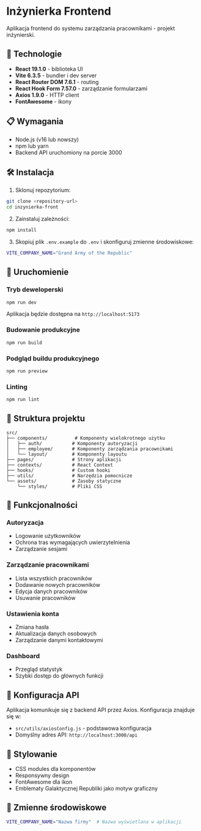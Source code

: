 # Inżynierka Frontend

Aplikacja frontend do systemu zarządzania pracownikami - projekt inżynierski.

## 🚀 Technologie

- **React 19.1.0** - biblioteka UI
- **Vite 6.3.5** - bundler i dev server
- **React Router DOM 7.6.1** - routing
- **React Hook Form 7.57.0** - zarządzanie formularzami
- **Axios 1.9.0** - HTTP client
- **FontAwesome** - ikony

## 📋 Wymagania

- Node.js (v16 lub nowszy)
- npm lub yarn
- Backend API uruchomiony na porcie 3000

## 🛠️ Instalacja

1. Sklonuj repozytorium:
```bash
git clone <repository-url>
cd inzynierka-front
```

2. Zainstaluj zależności:
```bash
npm install
```

3. Skopiuj plik `.env.example` do `.env` i skonfiguruj zmienne środowiskowe:
```bash
VITE_COMPANY_NAME="Grand Army of the Republic"
```

## 🚀 Uruchomienie

### Tryb deweloperski
```bash
npm run dev
```
Aplikacja będzie dostępna na `http://localhost:5173`

### Budowanie produkcyjne
```bash
npm run build
```

### Podgląd buildu produkcyjnego
```bash
npm run preview
```

### Linting
```bash
npm run lint
```

## 📁 Struktura projektu

```
src/
├── components/          # Komponenty wielokrotnego użytku
│   ├── auth/           # Komponenty autoryzacji
│   ├── employee/       # Komponenty zarządzania pracownikami
│   └── layout/         # Komponenty layoutu
├── pages/              # Strony aplikacji
├── contexts/           # React Context
├── hooks/              # Custom hooki
├── utils/              # Narzędzia pomocnicze
└── assets/             # Zasoby statyczne
    └── styles/         # Pliki CSS
```

## 🔐 Funkcjonalności

### Autoryzacja
- Logowanie użytkowników
- Ochrona tras wymagających uwierzytelnienia
- Zarządzanie sesjami

### Zarządzanie pracownikami
- Lista wszystkich pracowników
- Dodawanie nowych pracowników
- Edycja danych pracowników
- Usuwanie pracowników

### Ustawienia konta
- Zmiana hasła
- Aktualizacja danych osobowych
- Zarządzanie danymi kontaktowymi

### Dashboard
- Przegląd statystyk
- Szybki dostęp do głównych funkcji

## 🔌 Konfiguracja API

Aplikacja komunikuje się z backend API przez Axios. Konfiguracja znajduje się w:
- `src/utils/axiosConfig.js` - podstawowa konfiguracja
- Domyślny adres API: `http://localhost:3000/api`

## 🎨 Stylowanie

- CSS modules dla komponentów
- Responsywny design
- FontAwesome dla ikon
- Emblematy Galaktycznej Republiki jako motyw graficzny

## 📝 Zmienne środowiskowe

```bash
VITE_COMPANY_NAME="Nazwa firmy"  # Nazwa wyświetlana w aplikacji
```
